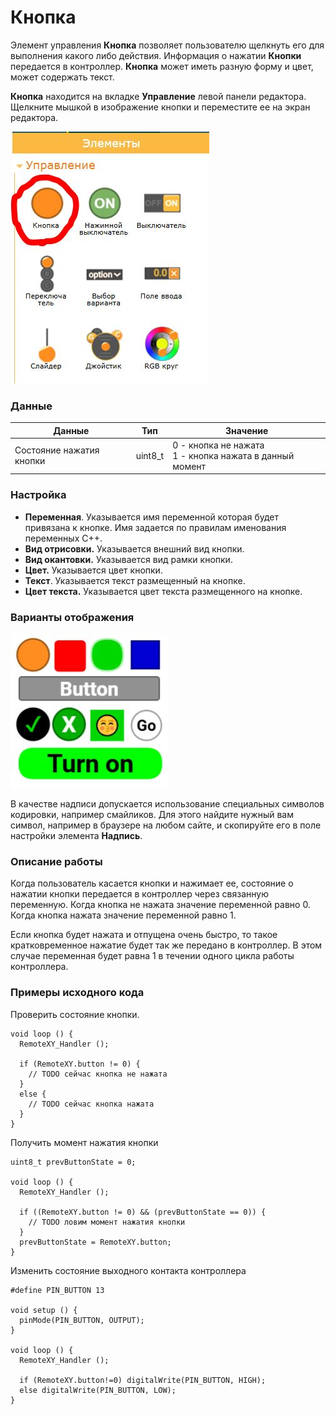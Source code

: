 # Кнопка

Элемент управления **Кнопка** позволяет пользователю щелкнуть его для выполнения какого либо действия. Информация о нажатии **Кнопки** передается в контроллер. **Кнопка** может иметь разную форму и цвет, может содержать текст.

**Кнопка** находится на вкладке **Управление** левой панели редактора. Щелкните мышкой в изображение кнопки и переместите ее на экран редактора.

![ru_01](ru_01.jpg)

### Данные

| Данные                   | Тип     | Значение                                                    |
| ------------------------ | ------- | ----------------------------------------------------------- |
| Состояние нажатия кнопки | uint8_t | 0 - кнопка не нажата<br />1 - кнопка нажата в данный момент |

### Настройка

- **Переменная**. Указывается имя переменной которая будет привязана к кнопке. Имя задается по правилам именования переменных C++. 
- **Вид отрисовки.** Указывается внешний вид кнопки. 
- **Вид окантовки.** Указывается вид рамки кнопки.
- **Цвет.** Указывается цвет кнопки.
- **Текст**. Указывается текст размещенный на кнопке.
- **Цвет текста.** Указывается цвет текста размещенного на кнопке.

### Варианты отображения

![en_02](en_02.jpg)

В качестве надписи допускается использование специальных символов кодировки, например смайликов. Для этого найдите нужный вам символ, например в браузере на любом сайте, и скопируйте его в поле настройки элемента **Надпись**.

### Описание работы

Когда пользователь касается кнопки и нажимает ее, состояние о нажатии кнопки передается в контроллер через связанную переменную. Когда кнопка не нажата значение переменной равно 0. Когда кнопка нажата значение переменной равно 1.

Если кнопка будет нажата и отпущена очень быстро, то такое кратковременное нажатие будет так же передано в контроллер. В этом случае переменная будет равна 1 в течении одного цикла работы контроллера.

### Примеры исходного кода

Проверить состояние кнопки.

```
void loop () {
  RemoteXY_Handler ();
  
  if (RemoteXY.button != 0) {
    // TODO сейчас кнопка не нажата
  }
  else {
    // TODO сейчас кнопка нажата
  }
}
```

Получить момент нажатия кнопки

```
uint8_t prevButtonState = 0;

void loop () {
  RemoteXY_Handler ();
  
  if ((RemoteXY.button != 0) && (prevButtonState == 0)) {
    // TODO ловим момент нажатия кнопки
  }
  prevButtonState = RemoteXY.button;
}
```

Изменить состояние выходного контакта контроллера

```
#define PIN_BUTTON 13

void setup () {
  pinMode(PIN_BUTTON, OUTPUT);
}

void loop () {
  RemoteXY_Handler ();
  
  if (RemoteXY.button!=0) digitalWrite(PIN_BUTTON, HIGH);
  else digitalWrite(PIN_BUTTON, LOW);
} 
```





